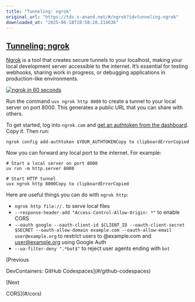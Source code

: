 ```yaml
---
title: "Tunneling: ngrok"
original_url: "https://tds.s-anand.net/#/ngrok?id=tunneling-ngrok"
downloaded_at: "2025-06-18T18:58:20.214636"
---
```


[Tunneling: ngrok](#/ngrok?id=tunneling-ngrok)
----------------------------------------------

[Ngrok](https://ngrok.com/) is a tool that creates secure tunnels to your localhost, making your local development server accessible to the internet. It’s essential for testing webhooks, sharing work in progress, or debugging applications in production-like environments.

[![ngrok in 60 seconds](https://i.ytimg.com/vi_webp/dfMdLGZLXSg/sddefault.webp)](https://youtu.be/dfMdLGZLXSg)

Run the command `uvx ngrok http 8000` to create a tunnel to your local server on port 8000. This generates a public URL that you can share with others.

To get started, log into `ngrok.com` and [get an authtoken from the dashboard](https://dashboard.ngrok.com/get-started/your-authtoken). Copy it. Then run:

```
ngrok config add-authtoken $YOUR_AUTHTOKENCopy to clipboardErrorCopied
```

Now you can forward any local port to the internet. For example:

```
# Start a local server on port 8000
uv run -m http.server 8000

# Start HTTP tunnel
uvx ngrok http 8000Copy to clipboardErrorCopied
```

Here are useful things you can do with `ngrok http`:

* `ngrok http file://.` to serve local files
* `--response-header-add "Access-Control-Allow-Origin: *"` to enable CORS
* `--oauth google --oauth-client-id $CLIENT_ID --oauth-client-secret $SECRET --oauth-allow-domain example.com --oauth-allow-email user@example.org` to restrict users to @example.com and [user@example.org](mailto:user@example.org) using Google Auth
* `--ua-filter-deny ".*bot$"` to reject user agents ending with `bot`

[Previous

DevContainers: GitHub Codespaces](#/github-codespaces)

[Next

CORS](#/cors)